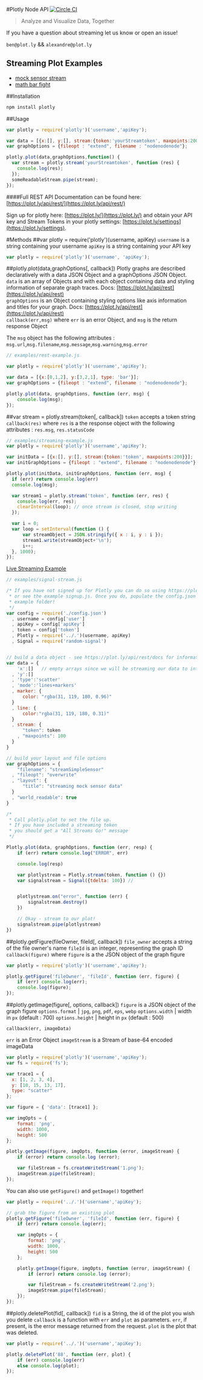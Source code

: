 #Plotly Node API
[![Circle CI](https://circleci.com/gh/plotly/plotly-nodejs/tree/master.svg?style=svg)](https://circleci.com/gh/plotly/plotly-nodejs/tree/master)
> Analyze and Visualize Data, Together


If you have a question about streaming let us know or open an issue!

`ben@plot.ly` && `alexandre@plot.ly`

## Streaming Plot Examples
- [mock sensor stream](http://plot.ly/~streaming-demos/6/)
- [math bar fight](http://plot.ly/~streaming-demos/44/)

##Installation
```javascript
npm install plotly
```

##Usage
```javascript
var plotly = require('plotly')('username','apiKey');

var data = [{x:[], y:[], stream:{token:'yourStreamtoken', maxpoints:200}}];
var graphOptions = {fileopt : "extend", filename : "nodenodenode"};

plotly.plot(data,graphOptions,function() {
  var stream = plotly.stream('yourStreamtoken', function (res) {
    console.log(res);
  });
  someReadableStream.pipe(stream);
});
```

####Full REST API Documentation can be found here: [https://plot.ly/api/rest/](https://plot.ly/api/rest/)

Sign up for plotly here: [https://plot.ly/](https://plot.ly/) and obtain your API key and Stream Tokens in your plotly settings: [https://plot.ly/settings](https://plot.ly/settings).

#Methods
##var plotly = require('plotly')(username, apiKey)
`username` is a string containing your username
`apiKey` is a string containing your API key
```javascript
var plotly = require('plotly')('username', 'apiKey');
```

##plotly.plot(data,graphOptions[, callback])
Plotly graphs are described declaratively with a data JSON Object and a graphOptions JSON Object.
`data` is an array of Objects and with each object containing data and styling information of separate graph traces. Docs: [https://plot.ly/api/rest](https://plot.ly/api/rest)  
`graphOptions` is an Object containing styling options like axis information and titles for your graph. Docs: [https://plot.ly/api/rest](https://plot.ly/api/rest)  
`callback(err,msg)` where `err` is an error Object, and `msg` is the return response Object

The `msg` object has the following attributes : `msg.url`,`msg.filename`,`msg.message`,`msg.warning`,`msg.error`
```javascript
// examples/rest-example.js

var plotly = require('plotly')('username','apiKey');

var data = [{x:[0,1,2], y:[3,2,1], type: 'bar'}];
var graphOptions = {fileopt : "extend", filename : "nodenodenode"};

plotly.plot(data, graphOptions, function (err, msg) {
    console.log(msg);
});
```
##var stream = plotly.stream(token[, callback])
`token` accepts a token string
`callback(res)` where `res` is a the response object with the following attributes : `res.msg`, `res.statusCode`

```javascript
// examples/streaming-example.js
var plotly = require('plotly')('username','apiKey');

var initData = [{x:[], y:[], stream:{token:'token', maxpoints:200}}];
var initGraphOptions = {fileopt : "extend", filename : "nodenodenode"};

plotly.plot(initData, initGraphOptions, function (err, msg) {
  if (err) return console.log(err)
  console.log(msg);

  var stream1 = plotly.stream('token', function (err, res) {
    console.log(err, res);
    clearInterval(loop); // once stream is closed, stop writing
  });

  var i = 0;
  var loop = setInterval(function () {
      var streamObject = JSON.stringify({ x : i, y : i });
      stream1.write(streamObject+'\n');
      i++;
  }, 1000);
});
```

[Live Streaming Example](https://plot.ly/~Streaming-Demos/6/)
```javascript
// examples/signal-stream.js

/* If you have not signed up for Plotly you can do so using https://plot.ly
 * or see the example signup.js. Once you do, populate the config.json in this
 * example folder!
 */
var config = require('./config.json')
  , username = config['user']
  , apiKey = config['apiKey']
  , token = config['token']
  , Plotly = require('../.')(username, apiKey)
  , Signal = require('random-signal')


// build a data object - see https://plot.ly/api/rest/docs for information
var data = {
    'x':[]   // empty arrays since we will be streaming our data to into these arrays
  , 'y':[]
  , 'type':'scatter'
  , 'mode':'lines+markers'
  , marker: {
      color: "rgba(31, 119, 180, 0.96)"
  }
  , line: {
      color:"rgba(31, 119, 180, 0.31)"
  }
  , stream: {
      "token": token
    , "maxpoints": 100
  }
}

// build your layout and file options
var graphOptions = {
    "filename": "streamSimpleSensor"
  , "fileopt": "overwrite"
  , "layout": {
      "title": "streaming mock sensor data"
  }
  , "world_readable": true
}

/*
 * Call plotly.plot to set the file up.
 * If you have included a streaming token
 * you should get a "All Streams Go!" message
 */

Plotly.plot(data, graphOptions, function (err, resp) {
    if (err) return console.log("ERROR", err)

    console.log(resp)

    var plotlystream = Plotly.stream(token, function () {})
    var signalstream = Signal({tdelta: 100}) //


    plotlystream.on("error", function (err) {
        signalstream.destroy()
    })

    // Okay - stream to our plot!
    signalstream.pipe(plotlystream)
})
```


##plotly.getFigure(fileOwner, fileId[, callback])
`file_owner` accepts a string of the file owner's name
`fileId` is an integer, representing the graph ID
`callback(figure)` where `figure` is a the JSON object of the graph figure

```javascript
var plotly = require('plotly')('username','apiKey');

plotly.getFigure('fileOwner', 'fileId', function (err, figure) {
    if (err) console.log(err);
    console.log(figure);
});
```

##plotly.getImage(figure[, options, callback])
`figure` is a JSON object of the graph figure
`options.format` | `jpg`, `png`, `pdf`, `eps`, `webp`
`options.width` | width in `px` (default : 700)
`options.height` | height in `px` (default : 500)

`callback(err, imageData)`  

`err` is an Error Object
`imageStream` is a Stream of base-64 encoded imageData

```javascript
var plotly = require('plotly')('username','apiKey');
var fs = require('fs');

var trace1 = {
  x: [1, 2, 3, 4],
  y: [10, 15, 13, 17],
  type: "scatter"
};

var figure = { 'data': [trace1] };

var imgOpts = {
    format: 'png',
    width: 1000,
    height: 500
};

plotly.getImage(figure, imgOpts, function (error, imageStream) {
    if (error) return console.log (error);

    var fileStream = fs.createWriteStream('1.png');
    imageStream.pipe(fileStream);
});
```

You can also use `getFigure()` and `getImage()` together!
```javascript
var plotly = require('../.')('username','apiKey');

// grab the figure from an existing plot
plotly.getFigure('fileOwner', 'fileId', function (err, figure) {
	if (err) return console.log(err);

	var imgOpts = {
		format: 'png',
		width: 1000,
		height: 500
	};

    plotly.getImage(figure, imgOpts, function (error, imageStream) {
        if (error) return console.log (error);

        var fileStream = fs.createWriteStream('2.png');
        imageStream.pipe(fileStream);
    });
});
```

##plotly.deletePlot(fid[, callback])
`fid` is a String, the id of the plot you wish you delete
`callback` is a function with `err` and `plot` as parameters. `err`, if present, is the error message returned from the request. `plot` is the plot that was deleted.

```javascript
var plotly = require('../.')('username','apiKey');

plotly.deletePlot('88', function (err, plot) {
    if (err) console.log(err)
    else console.log(plot);
});
```
